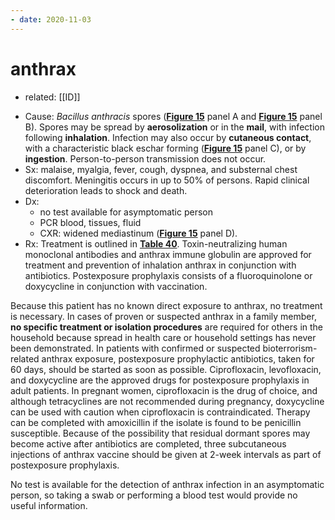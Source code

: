 ```yaml
---
- date: 2020-11-03
---
```


# anthrax

- related: [[ID]]

<!-- anthrax spread, sx, exposure management -->

- Cause: _Bacillus anthracis_ spores (**[Figure 15][1]** panel A and **[Figure 15][2]** panel B). Spores may be spread by **aerosolization** or in the **mail**, with infection following **inhalation**. Infection may also occur by **cutaneous contact**, with a characteristic black eschar forming (**[Figure 15][3]** panel C), or by **ingestion**. Person-to-person transmission does not occur.
- Sx: malaise, myalgia, fever, cough, dyspnea, and substernal chest discomfort. Meningitis occurs in up to 50% of persons. Rapid clinical deterioration leads to shock and death.
- Dx:
	- no test available for asymptomatic person
	- PCR blood, tissues, fluid
	- CXR: widened mediastinum (**[Figure 15][4]** panel D).
- Rx: Treatment is outlined in **[Table 40][5]**. Toxin-neutralizing human monoclonal antibodies and anthrax immune globulin are approved for treatment and prevention of inhalation anthrax in conjunction with antibiotics. Postexposure prophylaxis consists of a fluoroquinolone or doxycycline in conjunction with vaccination.

Because this patient has no known direct exposure to anthrax, no treatment is necessary. In cases of proven or suspected anthrax in a family member, **no specific treatment or isolation procedures** are required for others in the household because spread in health care or household settings has never been demonstrated. In patients with confirmed or suspected bioterrorism-related anthrax exposure, postexposure prophylactic antibiotics, taken for 60 days, should be started as soon as possible. Ciprofloxacin, levofloxacin, and doxycycline are the approved drugs for postexposure prophylaxis in adult patients. In pregnant women, ciprofloxacin is the drug of choice, and although tetracyclines are not recommended during pregnancy, doxycycline can be used with caution when ciprofloxacin is contraindicated. Therapy can be completed with amoxicillin if the isolate is found to be penicillin susceptible. Because of the possibility that residual dormant spores may become active after antibiotics are completed, three subcutaneous injections of anthrax vaccine should be given at 2-week intervals as part of postexposure prophylaxis.

No test is available for the detection of anthrax infection in an asymptomatic person, so taking a swab or performing a blood test would provide no useful information.

[1]: https://mksap18.acponline.org/app/topics/id/figures/mk18_b_id_f15

[2]: https://mksap18.acponline.org/app/topics/id/figures/mk18_b_id_f15

[3]: https://mksap18.acponline.org/app/topics/id/figures/mk18_b_id_f15

[4]: https://mksap18.acponline.org/app/topics/id/figures/mk18_b_id_f15

[5]: https://mksap18.acponline.org/app/topics/id/tables/mk18_b_id_t40
